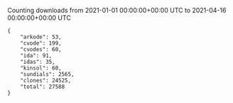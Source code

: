 
Counting downloads from 2021-01-01 00:00:00+00:00 UTC to 2021-04-16 00:00:00+00:00 UTC

```
{
    "arkode": 53,
    "cvode": 199,
    "cvodes": 60,
    "ida": 91,
    "idas": 35,
    "kinsol": 60,
    "sundials": 2565,
    "clones": 24525,
    "total": 27588
}
```
